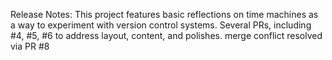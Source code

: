 Release Notes:
 This project features basic reflections on time machines as a way to experiment with version control systems. Several PRs, including #4, #5, #6 to address layout, content, and polishes. merge conflict resolved via PR #8
